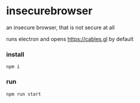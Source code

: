 # insecurebrowser
an insecure browser, that is not secure at all

runs electron and opens https://cables.gl by default


### install

`npm i`

### run

`npm run start`

